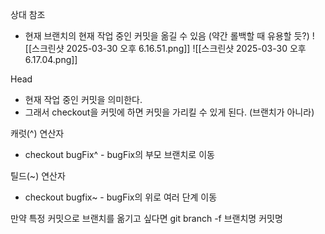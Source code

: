 상대 참조
- 현재 브랜치의 현재 작업 중인 커밋을 옮길 수 있음 (약간 롤백할 때 유용할 듯?)
![[스크린샷 2025-03-30 오후 6.16.51.png]]
![[스크린샷 2025-03-30 오후 6.17.04.png]]

Head
- 현재 작업 중인 커밋을 의미한다.
- 그래서 checkout을 커밋에 하면 커밋을 가리킬 수 있게 된다. (브랜치가 아니라)

캐럿(^) 연산자
- checkout bugFix^ - bugFix의 부모 브랜치로 이동

틸드(~) 연산자
- checkout bugfix~ - bugFix의 위로 여러 단계 이동


만약 특정 커밋으로 브랜치를 옮기고 싶다면
git branch -f 브랜치명 커밋명